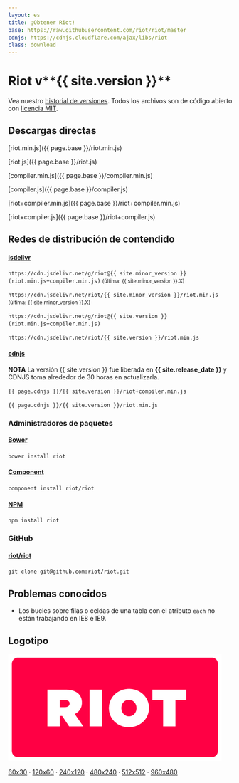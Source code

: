 ```yaml
---
layout: es
title: ¡Obtener Riot!
base: https://raw.githubusercontent.com/riot/riot/master
cdnjs: https://cdnjs.cloudflare.com/ajax/libs/riot
class: download
---
```


# Riot v**{{ site.version }}**

Vea nuestro [historial de versiones](/es/release-notes). Todos los archivos son de código abierto con [licencia MIT](/license/).

## Descargas directas

[riot.min.js]({{ page.base }}/riot.min.js)

[riot.js]({{ page.base }}/riot.js)

[compiler.min.js]({{ page.base }}/compiler.min.js)

[compiler.js]({{ page.base }}/compiler.js)

[riot+compiler.min.js]({{ page.base }}/riot+compiler.min.js)

[riot+compiler.js]({{ page.base }}/riot+compiler.js)


## Redes de distribución de contendido


#### [jsdelivr](http://www.jsdelivr.com/#!riot)

`https://cdn.jsdelivr.net/g/riot@{{ site.minor_version }}(riot.min.js+compiler.min.js)` <small>(última: {{ site.minor_version }}.X)</small>

`https://cdn.jsdelivr.net/riot/{{ site.minor_version }}/riot.min.js` <small>(última: {{ site.minor_version }}.X)</small>

`https://cdn.jsdelivr.net/g/riot@{{ site.version }}(riot.min.js+compiler.min.js)`

`https://cdn.jsdelivr.net/riot/{{ site.version }}/riot.min.js`


#### [cdnjs](https://cdnjs.com/libraries/riot)

**NOTA** La versión {{ site.version }} fue liberada en **{{ site.release_date }}** y CDNJS toma alrededor de 30 horas en actualizarla.


`{{ page.cdnjs }}/{{ site.version }}/riot+compiler.min.js`

`{{ page.cdnjs }}/{{ site.version }}/riot.min.js`


### Administradores de paquetes

#### [Bower](http://bower.io/search/?q=riot.js)

`bower install riot`

#### [Component](http://component.github.io/?q=riot)

`component install riot/riot`

#### [NPM](https://www.npmjs.com/package/riot)

`npm install riot`


### GitHub

#### [riot/riot](https://github.com/riot/riot)

`git clone git@github.com:riot/riot.git`


## Problemas conocidos

- Los bucles sobre filas o celdas de una tabla con el atributo `each` no están trabajando en IE8 e IE9.


## Logotipo

![](/img/logo/riot480x.png)

[60x30](/img/logo/riot60x.png) &middot;
[120x60](/img/logo/riot120x.png) &middot;
[240x120](/img/logo/riot240x.png) &middot;
[480x240](/img/logo/riot480x.png) &middot;
[512x512](/img/logo/square.png) &middot;
[960x480](/img/logo/riot960x.png)
